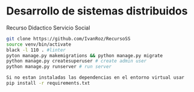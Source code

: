 # Desarrollo de sistemas distribuidos
Recurso Didactico Servicio Social

```sh
git clone https://github.com/IvanRoz/RecursoSS
source venv/bin/activate
black -l 110 . #linter
pyton manage.py makemigrations && python manage.py migrate 
python manage.py createsuperuser # create admin user
python manage.py runserver # run server

Si no estan instaladas las dependencias en el entorno virtual usar
pip install -r requirements.txt

```
